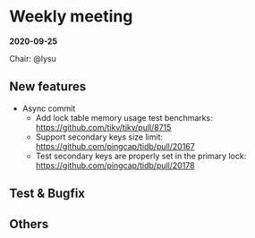 # Weekly meeting

**2020-09-25**

Chair: @lysu

## New features

* Async commit
  * Add lock table memory usage test benchmarks: https://github.com/tikv/tikv/pull/8715
  * Support secondary keys size limit: https://github.com/pingcap/tidb/pull/20167
  * Test secondary keys are properly set in the primary lock: https://github.com/pingcap/tidb/pull/20178


## Test & Bugfix



## Others
